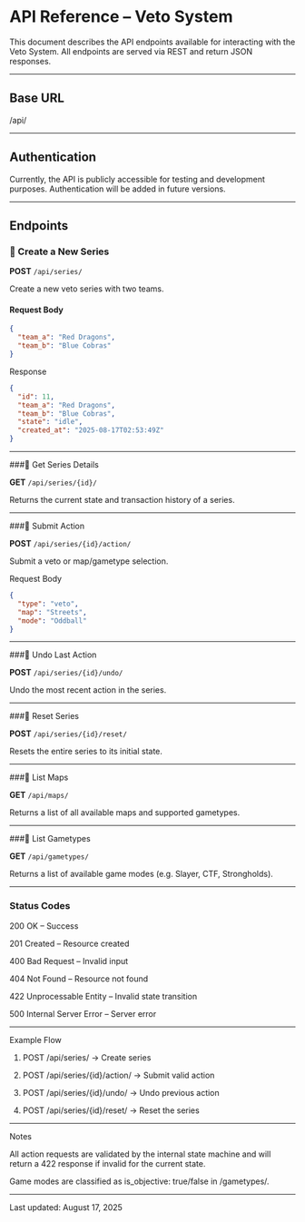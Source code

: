 # API Reference – Veto System

This document describes the API endpoints available for interacting with the Veto System. All endpoints are served via REST and return JSON responses.

---

## Base URL

/api/

---

## Authentication

Currently, the API is publicly accessible for testing and development purposes. Authentication will be added in future versions.

---

## Endpoints

### 🔸 Create a New Series

**POST** `/api/series/`

Create a new veto series with two teams.

#### Request Body
```json
{
  "team_a": "Red Dragons",
  "team_b": "Blue Cobras"
}
```
Response
```json
{
  "id": 11,
  "team_a": "Red Dragons",
  "team_b": "Blue Cobras",
  "state": "idle",
  "created_at": "2025-08-17T02:53:49Z"
}

```

---

###🔸 Get Series Details

**GET** `/api/series/{id}/`

Returns the current state and transaction history of a series.


---

###🔸 Submit Action

**POST** `/api/series/{id}/action/`

Submit a veto or map/gametype selection.

Request Body
```json
{
  "type": "veto",
  "map": "Streets",
  "mode": "Oddball"
}
```

---

###🔸 Undo Last Action

**POST** `/api/series/{id}/undo/`

Undo the most recent action in the series.


---

###🔸 Reset Series

**POST** `/api/series/{id}/reset/`

Resets the entire series to its initial state.


---

###🔸 List Maps

**GET** `/api/maps/`

Returns a list of all available maps and supported gametypes.


---

###🔸 List Gametypes

**GET** `/api/gametypes/`

Returns a list of available game modes (e.g. Slayer, CTF, Strongholds).


---

### Status Codes

200 OK – Success

201 Created – Resource created

400 Bad Request – Invalid input

404 Not Found – Resource not found

422 Unprocessable Entity – Invalid state transition

500 Internal Server Error – Server error



---

Example Flow

1. POST /api/series/ → Create series


2. POST /api/series/{id}/action/ → Submit valid action


3. POST /api/series/{id}/undo/ → Undo previous action


4. POST /api/series/{id}/reset/ → Reset the series




---

Notes

All action requests are validated by the internal state machine and will return a 422 response if invalid for the current state.

Game modes are classified as is_objective: true/false in /gametypes/.



---

Last updated: August 17, 2025
